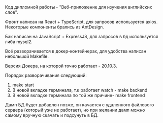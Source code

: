 Код дипломной работы - "Веб-приложение для изучения английских слов".

Фронт написан на React + TypeScript, для запросов используется axios. Некоторые компоненты брались из AntDesign.

Бэк написан на JavaScript + ExpressJS, для запросов в бд используется либа mysql2.

Всё разворачивается в докер-контейнерах, для удобства написан небольшой Makefile.

Версия Докера, на которой точно работает - 20.10.3.

Порядок разворачивания следующий:
1. make start
2. В новой вкладке терминала, т.к работает watch - make backend
3. В новой вкладке терминала по той же причине- make frontend

Дамп БД будет добавлен позже, он качается с удаленного файлового сервера (который уже не работает), но при желании дамп можно самому вручную 
скачать и подсунуть в БД.

